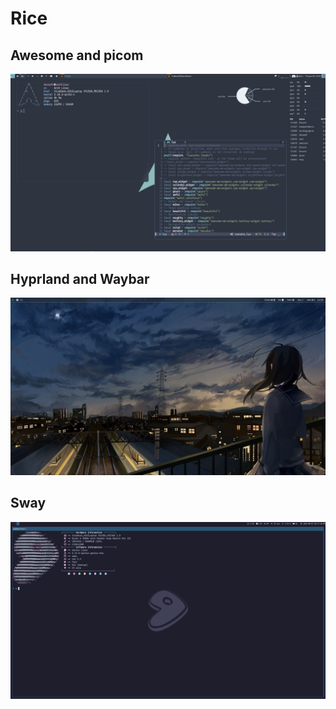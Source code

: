 # Rice 

## Awesome and picom 
![image](https://raw.githubusercontent.com/Devarth123/dotfiles/master/1654795512.png) 


## Hyprland and Waybar
![image](https://raw.githubusercontent.com/Devarth123/dotfiles/master/1656658993.png)

## Sway
![image](https://raw.githubusercontent.com/Devarth123/dotfiles/master/1659892631.png)
